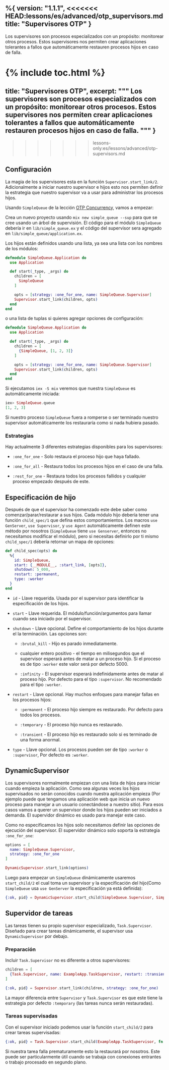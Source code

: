 %{
  version: "1.1.1",
<<<<<<< HEAD:lessons/es/advanced/otp_supervisors.md
  title: "Supervisores OTP"
}
---

Los supervisores son procesos especializados con un propósito: monitorear otros procesos. Estos supervisores nos permiten crear aplicaciones tolerantes a fallos que automáticamente restauren procesos hijos en caso de falla.

{% include toc.html %}
=======
  title: "Supervisores OTP",
  excerpt: """
  Los supervisores son procesos especializados con un propósito: monitorear otros procesos. Estos supervisores nos permiten crear aplicaciones tolerantes a fallos que automáticamente restauren procesos hijos en caso de falla.
  """
}
---
>>>>>>> lessons-only:es/lessons/advanced/otp-supervisors.md

## Configuración

La magia de los supervisores esta en la función `Supervisor.start_link/2`. Adicionalmente a iniciar nuestro supervisor e hijos esto nos permiten definir la estrategia que nuestro supervisor va a usar para administrar los procesos hijos.

Usando `SimpleQueue` de la lección [OTP Concurrency](../../advanced/otp-concurrency), vamos a empezar:

Crea un nuevo proyecto usando `mix new simple_queue --sup` para que se cree usando un árbol de supervisión. El código para el módulo `SimpleQueue` debería ir en `lib/simple_queue.ex` y el código del supervisor sera agregado en `lib/simple_queue/application.ex`.

Los hijos están definidos usando una lista, ya sea una lista con los nombres de los módulos:

```elixir
defmodule SimpleQueue.Application do
  use Application

  def start(_type, _args) do
    children = [
      SimpleQueue
    ]

    opts = [strategy: :one_for_one, name: SimpleQueue.Supervisor]
    Supervisor.start_link(children, opts)
  end
end
```

o una lista de tuplas si quieres agregar opciones de configuración:

```elixir
defmodule SimpleQueue.Application do
  use Application

  def start(_type, _args) do
    children = [
      {SimpleQueue, [1, 2, 3]}
    ]

    opts = [strategy: :one_for_one, name: SimpleQueue.Supervisor]
    Supervisor.start_link(children, opts)
  end
end
```

Si ejecutamos `iex -S mix` veremos que nuestra `SimpleQueue` es automáticamente iniciada:

```elixir
iex> SimpleQueue.queue
[1, 2, 3]
```

Si nuestro proceso `SimpleQueue` fuera a romperse o ser terminado nuestro supervisor automáticamente los restauraría como si nada hubiera pasado.

### Estrategias

Hay actualmente 3 diferentes estrategias disponibles para los supervisores:

+ `:one_for_one` - Solo restaura el proceso hijo que haya fallado.

+ `:one_for_all` - Restaura todos los procesos hijos en el caso de una falla.

+ `:rest_for_one` - Restaura todos los procesos fallidos y cualquier proceso empezado después de este.

## Especificación de hijo

Después de que el supervisor ha comenzado este debe saber como comenzar/parar/restaurar a sus hijos. Cada módulo hijo debería tener una función `child_spec/1` que defina estos comportamientos. Los macros `use GenServer`, `use Supervisor`, y `use Agent` automáticamente definen este método por nosotros (`SimpleQueue` tiene `use Genserver`, entonces no necesitamos modificar el módulo), pero si necesitas definirlo por ti mismo `child_spec/1` debería retornar un mapa de opciones:

```elixir
def child_spec(opts) do
  %{
    id: SimpleQueue,
    start: {__MODULE__, :start_link, [opts]},
    shutdown: 5_000,
    restart: :permanent,
    type: :worker
  }
end
```

+ `id` - Llave requerida. Usada por el supervisor para identificar la especificación de los hijos.

+ `start` - Llave requerida. El módulo/función/argumentos para llamar cuando sea iniciado por el supervisor.

+ `shutdown` - Llave opcional. Define el comportamiento de los hijos durante el la terminación. Las opciones son:

  + `:brutal_kill` - Hijo es parado inmediatamente.

  + cualquier entero positivo - el tiempo en milisegundos que el supervisor esperará antes de matar a un proceso hijo. Si el proceso es de tipo `:worker` este valor será por defecto 5000.

  + `:infinity` - El supervisor esperará indefinidamente antes de matar al proceso hijo. Por defecto para el tipo `:supervisor`. No recomendado para el tipo `:worker`.

+ `restart` - Llave opcional. Hay muchos enfoques para manejar fallas en los procesos hijos:

  + `:permanent` - El proceso hijo siempre es restaurado. Por defecto para todos los procesos.

  + `:temporary` - El proceso hijo nunca es restaurado.

  + `:transient` - El proceso hijo es restaurado solo si es terminado de una forma anormal.

+ `type` - Llave opcional. Los procesos pueden ser de tipo `:worker` o `:supervisor`, Por defecto es `:worker`.

## DynamicSupervisor

Los supervisores normalmente empiezan con una lista de hijos para iniciar cuando empieza la aplicación. Como sea algunas veces los hijos supervisados no serán conocidos cuando nuestra aplicación empieza (Por ejemplo puede que tengamos una aplicación web que inicia un nuevo proceso para manejar a un usuario conectándose a nuestro sitio). Para esos casos vamos a querer un supervisor donde los hijos pueden ser iniciados a demanda. El supervidor dinámico es usado para manejar este caso.

Como no especificamos los hijos solo necesitamos definir las opciones de ejecución del supervisor. El supervidor dinámico solo soporta la estrategia `:one_for_one`:

```elixir
options = [
  name: SimpleQueue.Supervisor,
  strategy: :one_for_one
]

DynamicSupervisor.start_link(options)
```

Luego para empezar un `SimpleQueue` dinámicamente usaremos `start_child/2` el cual toma un supervisor y la especificación del hijo(Como `SimpleQueue` usa `use GenServer` la especificación ya está definida):

```elixir
{:ok, pid} = DynamicSupervisor.start_child(SimpleQueue.Supervisor, SimpleQueue)
```

## Supervidor de tareas

Las tareas tienen su propio supervisor especializado, `Task.Supervisor`. Diseñado para crear tareas dinámicamente, el supervisor usa `DynamicSupervisor` por debajo.

### Preparación

Incluir `Task.Supervisor` no es diferente a otros supervisores:

```elixir
children = [
  {Task.Supervisor, name: ExampleApp.TaskSupervisor, restart: :transient}
]

{:ok, pid} = Supervisor.start_link(children, strategy: :one_for_one)
```

La mayor diferencia entre `Supervisor` y `Task.Supervisor` es que este tiene la estrategia por defecto `:temporary` (las tareas nunca serán restauradas).

### Tareas supervisadas

Con el supervisor iniciado podemos usar la función `start_child/2` para crear tareas supervisadas:

```elixir
{:ok, pid} = Task.Supervisor.start_child(ExampleApp.TaskSupervisor, fn -> background_work end)
```

Si nuestra tarea falla prematuramente esto la restaurará por nosotros. Este puede ser particularmente útil cuando se trabaja con conexiones entrantes o trabajo procesado en segundo plano.
